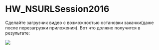 # HW_NSURLSession2016

Сделайте загрузчик видео с возможностью остановки закачки(даже после перезагрузки приложения). Вот что должно получится в результате:

<img src='https://github.com/AlexandrGraschenkov/HW_NSURLSession2016/raw/master/anim.gif'>
